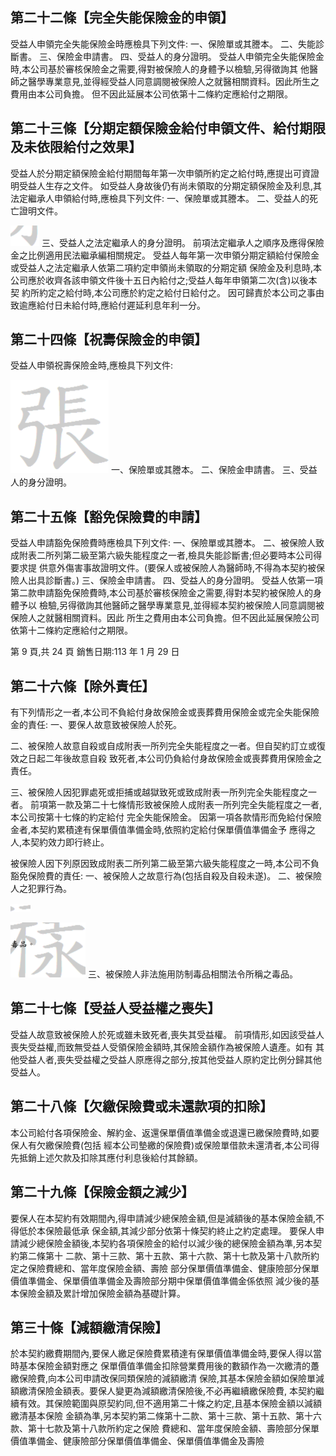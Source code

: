 
## 第二十二條【完全失能保險金的申領】

受益人申領完全失能保險金時應檢具下列文件:
一、保險單或其謄本。 二、失能診斷書。 三、保險金申請書。 四、受益人的身分證明。 受益人申領完全失能保險金時,本公司基於審核保險金之需要,得對被保險人的身體予以檢驗,另得徵詢其 他醫師之醫學專業意見,並得經受益人同意調閱被保險人之就醫相關資料。因此所生之費用由本公司負擔。 但不因此延展本公司依第十二條約定應給付之期限。

## 第二十三條【分期定額保險金給付申領文件、給付期限及未依限給付之效果】

受益人於分期定額保險金給付期間每年第一次申領所約定之給付時,應提出可資證明受益人生存之文件。 如受益人身故後仍有尚未領取的分期定額保險金及利息,其法定繼承人申領給付時,應檢具下列文件: 一、保險單或其謄本。 二、受益人的死亡證明文件。

![0_image_0.png](0_image_0.png) 三、受益人之法定繼承人的身分證明。 前項法定繼承人之順序及應得保險金之比例適用民法繼承編相關規定。 受益人每年第一次申領分期定額給付保險金或受益人之法定繼承人依第二項約定申領尚未領取的分期定額 保險金及利息時,本公司應於收齊各該申領文件後十五日內給付之;受益人每年申領第二次(含)以後本契 約所約定之給付時,本公司應於約定之給付日給付之。 因可歸責於本公司之事由致逾應給付日未給付時,應給付遲延利息年利一分。

## 第二十四條【祝壽保險金的申領】

受益人申領祝壽保險金時,應檢具下列文件:

![0_image_1.png](0_image_1.png) 一、保險單或其謄本。 二、保險金申請書。 三、受益人的身分證明。

## 第二十五條【豁免保險費的申請】

受益人申請豁免保險費時應檢具下列文件: 一、保險單或其謄本。 二、被保險人致成附表二所列第二級至第六級失能程度之一者,檢具失能診斷書;但必要時本公司得要求提 供意外傷害事故證明文件。(要保人或被保險人為醫師時,不得為本契約被保險人出具診斷書。)
三、保險金申請書。 四、受益人的身分證明。 受益人依第一項第二款申請豁免保險費時,本公司基於審核保險金之需要,得對本契約被保險人的身體予以 檢驗,另得徵詢其他醫師之醫學專業意見,並得經本契約被保險人同意調閱被保險人之就醫相關資料。因此 所生之費用由本公司負擔。但不因此延展保險公司依第十二條約定應給付之期限。

第 9 頁,共 24 頁 銷售日期:113 年 1 月 29 日

## 第二十六條【除外責任】

有下列情形之一者,本公司不負給付身故保險金或喪葬費用保險金或完全失能保險金的責任: 一、要保人故意致被保險人於死。

二、被保險人故意自殺或自成附表一所列完全失能程度之一者。但自契約訂立或復效之日起二年後故意自殺 致死者,本公司仍負給付身故保險金或喪葬費用保險金之責任。

三、被保險人因犯罪處死或拒捕或越獄致死或致成附表一所列完全失能程度之一者。 前項第一款及第二十七條情形致被保險人成附表一所列完全失能程度之一者,本公司按第十七條的約定給付 完全失能保險金。 因第一項各款情形而免給付保險金者,本契約累積達有保單價值準備金時,依照約定給付保單價值準備金予 應得之人,本契約效力即行終止。

被保險人因下列原因致成附表二所列第二級至第六級失能程度之一時,本公司不負豁免保險費的責任: 一、被保險人之故意行為(包括自殺及自殺未遂)。 二、被保險人之犯罪行為。

![1_image_0.png](1_image_0.png)

![1_image_1.png](1_image_1.png) 三、被保險人非法施用防制毒品相關法令所稱之毒品。

## 第二十七條【受益人受益權之喪失】

受益人故意致被保險人於死或雖未致死者,喪失其受益權。 前項情形,如因該受益人喪失受益權,而致無受益人受領保險金額時,其保險金額作為被保險人遺產。如有 其他受益人者,喪失受益權之受益人原應得之部分,按其他受益人原約定比例分歸其他受益人。

## 第二十八條【欠繳保險費或未還款項的扣除】

本公司給付各項保險金、解約金、返還保單價值準備金或退還已繳保險費時,如要保人有欠繳保險費(包括 經本公司墊繳的保險費)或保險單借款未還清者,本公司得先抵銷上述欠款及扣除其應付利息後給付其餘額。

## 第二十九條【保險金額之減少】

要保人在本契約有效期間內,得申請減少總保險金額,但是減額後的基本保險金額,不得低於本保險最低承 保金額,其減少部分依第十條契約終止之約定處理。 要保人申請減少總保險金額後,本契約各項保險金的給付以減少後的總保險金額為準,另本契約第二條第十 二款、第十三款、第十五款、第十六款、第十七款及第十八款所約定之保險費總和、當年度保險金額、壽險 部分保單價值準備金、健康險部分保單價值準備金、保單價值準備金及壽險部分期中保單價值準備金係依照 減少後的基本保險金額及累計增加保險金額為基礎計算。

## 第三十條【減額繳清保險】

於本契約繳費期間內,要保人繳足保險費累積達有保單價值準備金時,要保人得以當時基本保險金額對應之 保單價值準備金扣除營業費用後的數額作為一次繳清的躉繳保險費,向本公司申請改保同類保險的減額繳清 保險,其基本保險金額如保險單減額繳清保險金額表。要保人變更為減額繳清保險後,不必再繼續繳保險費, 本契約繼續有效。其保險範圍與原契約同,但不適用第二十條之約定,且基本保險金額以減額繳清基本保險 金額為準,另本契約第二條第十二款、第十三款、第十五款、第十六款、第十七款及第十八款所約定之保險 費總和、當年度保險金額、壽險部分保單價值準備金、健康險部分保單價值準備金、保單價值準備金及壽險